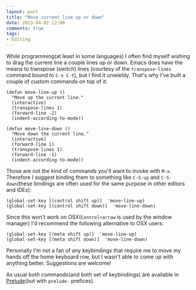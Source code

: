 ```yaml
---
layout: post
title: "Move current line up or down"
date: 2013-04-02 12:00
comments: true
tags:
- Editing
---
```


While programming(at least in some languages) I often find myself
wishing to drag the current line a couple lines up or down. Emacs does
have the means to transpose (switch) lines (courtesy of the
`transpose-lines` command bound to `C-x C-t`), but I find it
unwieldy. That's why I've built a couple of custom commands on top of
it:

``` elisp
(defun move-line-up ()
  "Move up the current line."
  (interactive)
  (transpose-lines 1)
  (forward-line -2)
  (indent-according-to-mode))

(defun move-line-down ()
  "Move down the current line."
  (interactive)
  (forward-line 1)
  (transpose-lines 1)
  (forward-line -1)
  (indent-according-to-mode))
```

Those are not the kind of commands you'll want to invoke with
`M-x`. Therefore I suggest binding them to something like `C-S-up` and
`C-S-down`(these bindings are often used for the same purpose in other
editors and IDEs):

``` elisp
(global-set-key [(control shift up)]  'move-line-up)
(global-set-key [(control shift down)]  'move-line-down)
```

Since this won't work on OSX(`Control+arrow` is used by the window
manager) I'd recommend the following alternative to OSX users:

``` elisp
(global-set-key [(meta shift up)]  'move-line-up)
(global-set-key [(meta shift down)]  'move-line-down)
```

Personally I'm not a fan of any keybindings that require me to move my
hands off the home keyboard row, but I wasn't able to come up with
anything better. Suggestions are welcome!

As usual both commands(and both set of keybindings) are available in
[Prelude](https://github.com/bbatsov/prelude)(but with `prelude-`
prefices).
